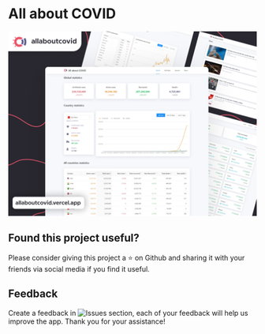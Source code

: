 # All about COVID

![](https://github.com/akaijs/allaboutcovid/blob/main/src/assets/images/banner.png)

## Found this project useful?

Please consider giving this project a ⭐ on Github and sharing it with your friends via social media if you find it useful.

## Feedback

Create a feedback in ![Issues](https://github.com/akaijs/allaboutcovid/issues) section, each of your feedback will help us improve the app. Thank you for your assistance!
